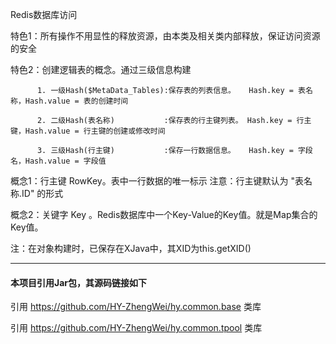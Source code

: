 Redis数据库访问


特色1：所有操作不用显性的释放资源，由本类及相关类内部释放，保证访问资源的安全

特色2：创建逻辑表的概念。通过三级信息构建

          1. 一级Hash($MetaData_Tables):保存表的列表信息。   Hash.key = 表名称，Hash.value = 表的创建时间
          
          2. 二级Hash(表名称)           :保存表的行主键列表。 Hash.key = 行主键，Hash.value = 行主键的创建或修改时间
          
          3. 三级Hash(行主键)           :保存一行数据信息。   Hash.key = 字段名，Hash.value = 字段值
          
        
 概念1：行主键  RowKey。表中一行数据的唯一标示
                      注意：行主键默认为 "表名称.ID" 的形式
                      
 概念2：关键字  Key   。Redis数据库中一个Key-Value的Key值。就是Map集合的Key值。
 
 
 注：在对象构建时，已保存在XJava中，其XID为this.getXID()
 

 
---
#### 本项目引用Jar包，其源码链接如下 
 引用 https://github.com/HY-ZhengWei/hy.common.base 类库
 
 引用 https://github.com/HY-ZhengWei/hy.common.tpool 类库
